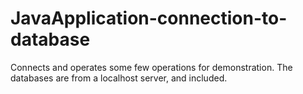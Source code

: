 # JavaApplication-connection-to-database
Connects and operates some few operations for demonstration. The databases are from a localhost server, and included.
